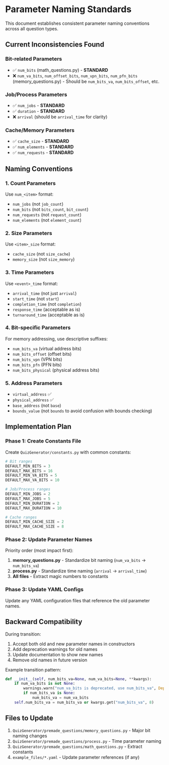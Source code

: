 # Parameter Naming Standards

This document establishes consistent parameter naming conventions across all question types.

## Current Inconsistencies Found

### Bit-related Parameters
- ✅ `num_bits` (math_questions.py) - **STANDARD**
- ❌ `num_va_bits`, `num_offset_bits`, `num_vpn_bits`, `num_pfn_bits` (memory_questions.py) - Should be `num_bits_va`, `num_bits_offset`, etc.

### Job/Process Parameters  
- ✅ `num_jobs` - **STANDARD**
- ✅ `duration` - **STANDARD** 
- ❌ `arrival` (should be `arrival_time` for clarity)

### Cache/Memory Parameters
- ✅ `cache_size` - **STANDARD**
- ✅ `num_elements` - **STANDARD** 
- ✅ `num_requests` - **STANDARD**

## Naming Conventions

### 1. Count Parameters
Use `num_<item>` format:
- `num_jobs` (not `job_count`)
- `num_bits` (not `bits_count`, `bit_count`)  
- `num_requests` (not `request_count`)
- `num_elements` (not `element_count`)

### 2. Size Parameters  
Use `<item>_size` format:
- `cache_size` (not `size_cache`)
- `memory_size` (not `size_memory`)

### 3. Time Parameters
Use `<event>_time` format:
- `arrival_time` (not just `arrival`)
- `start_time` (not `start`)
- `completion_time` (not `completion`)
- `response_time` (acceptable as is)
- `turnaround_time` (acceptable as is)

### 4. Bit-specific Parameters
For memory addressing, use descriptive suffixes:
- `num_bits_va` (virtual address bits)
- `num_bits_offset` (offset bits)  
- `num_bits_vpn` (VPN bits)
- `num_bits_pfn` (PFN bits)
- `num_bits_physical` (physical address bits)

### 5. Address Parameters
- `virtual_address` ✅
- `physical_address` ✅  
- `base_address` (not `base`)
- `bounds_value` (not `bounds` to avoid confusion with bounds checking)

## Implementation Plan

### Phase 1: Create Constants File
Create `QuizGenerator/constants.py` with common constants:
```python
# Bit ranges
DEFAULT_MIN_BITS = 3
DEFAULT_MAX_BITS = 16
DEFAULT_MIN_VA_BITS = 5  
DEFAULT_MAX_VA_BITS = 10

# Job/Process ranges
DEFAULT_MIN_JOBS = 2
DEFAULT_MAX_JOBS = 5
DEFAULT_MIN_DURATION = 2
DEFAULT_MAX_DURATION = 10

# Cache ranges
DEFAULT_MIN_CACHE_SIZE = 2
DEFAULT_MAX_CACHE_SIZE = 8
```

### Phase 2: Update Parameter Names
Priority order (most impact first):
1. **memory_questions.py** - Standardize bit naming (`num_va_bits` → `num_bits_va`)
2. **process.py** - Standardize time naming (`arrival` → `arrival_time`)  
3. **All files** - Extract magic numbers to constants

### Phase 3: Update YAML Configs
Update any YAML configuration files that reference the old parameter names.

## Backward Compatibility

During transition:
1. Accept both old and new parameter names in constructors
2. Add deprecation warnings for old names
3. Update documentation to show new names
4. Remove old names in future version

Example transition pattern:
```python
def __init__(self, num_bits_va=None, num_va_bits=None, **kwargs):
    if num_va_bits is not None:
        warnings.warn("num_va_bits is deprecated, use num_bits_va", DeprecationWarning)
        if num_bits_va is None:
            num_bits_va = num_va_bits
    self.num_bits_va = num_bits_va or kwargs.get("num_bits_va", 8)
```

## Files to Update

1. `QuizGenerator/premade_questions/memory_questions.py` - Major bit naming changes
2. `QuizGenerator/premade_questions/process.py` - Time parameter naming  
3. `QuizGenerator/premade_questions/math_questions.py` - Extract constants
4. `example_files/*.yaml` - Update parameter references (if any)